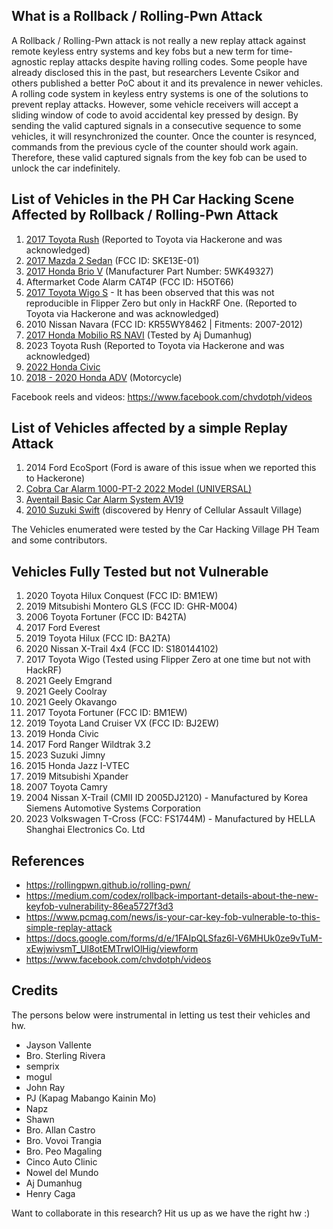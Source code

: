 ## What is a Rollback / Rolling-Pwn Attack

A Rollback / Rolling-Pwn attack is not really a new replay attack against remote keyless entry systems and key fobs but a new term for time-agnostic replay attacks despite having rolling codes. Some people have already disclosed this in the past, but researchers Levente Csikor and others published a better PoC about it and its prevalence in newer vehicles. A rolling code system in keyless entry systems is one of the solutions to prevent replay attacks. However, some vehicle receivers will accept a sliding window of code to avoid accidental key pressed by design. By sending the valid captured signals in a consecutive sequence to some vehicles, it will resynchronized the counter. Once the counter is resynced, commands from the previous cycle of the counter should work again. Therefore, these valid captured signals from the key fob can be used to unlock the car indefinitely.

## List of Vehicles in the PH Car Hacking Scene Affected by Rollback / Rolling-Pwn Attack

1. [2017 Toyota Rush](https://youtube.com/shorts/lYTrSDCGbJs?feature=share) (Reported to Toyota via Hackerone and was acknowledged)
2. [2017 Mazda 2 Sedan](https://youtube.com/shorts/apWLPRXZiHM?feature=share) (FCC ID: SKE13E-01)
3. [2017 Honda Brio V](https://www.youtube.com/shorts/r1GabTsF6UI) (Manufacturer Part Number:	5WK49327)
4. Aftermarket Code Alarm CAT4P (FCC ID: H5OT66)
5. [2017 Toyota Wigo S](https://www.youtube.com/shorts/vL3yjYKuOoU) - It has been observed that this was not reproducible in Flipper Zero but only in HackRF One. (Reported to Toyota via Hackerone and was acknowledged)
6. 2010 Nissan Navara (FCC ID: KR55WY8462 | Fitments: 2007-2012)
7. [2017 Honda Mobilio RS NAVI](https://youtube.com/shorts/u10esbLgJkk) (Tested by Aj Dumanhug)
8. 2023 Toyota Rush (Reported to Toyota via Hackerone and was acknowledged)
9. [2022 Honda Civic](https://www.facebook.com/chvdotph/videos/480673784353597)
10. [2018 - 2020 Honda ADV](https://www.facebook.com/chvdotph/videos/1348622009471804) (Motorcycle)

Facebook reels and videos: https://www.facebook.com/chvdotph/videos

## List of Vehicles affected by a simple Replay Attack
1. 2014 Ford EcoSport (Ford is aware of this issue when we reported this to Hackerone)
2. [Cobra Car Alarm 1000-PT-2 2022 Model (UNIVERSAL)](https://www.lazada.com.ph/products/cobra-car-alarm-1000-pt-2-2022-model-universal-i2477259510-s11351369524.html?spm=a2o4l.tm80167379.5934338580.1.69d2rzqHrzqHaw.69d2rzqHrzqHaw&priceCompare=skuId%3A11351369524%3Bsource%3Alazada-om%3Bsn%3Aea77dd71-2e4f-4124-839b-1150539b843b%3BoriginPrice%3A124900%3BvoucherPrice%3A124900%3Btimestamp%3A1676085341414)
3. [Aventail Basic Car Alarm System AV19](https://www.carsthetics.com/collections/security/products/aventail-basic-car-alarm-system-av19)
4. [2010 Suzuki Swift](https://www.facebook.com/100000559941479/videos/296237223373961/) (discovered by Henry of Cellular Assault Village)

The Vehicles enumerated were tested by the Car Hacking Village PH Team and some contributors.

## Vehicles Fully Tested but not Vulnerable
1. 2020 Toyota Hilux Conquest (FCC ID: BM1EW)
2. 2019 Mitsubishi Montero GLS (FCC ID: GHR-M004)
3. 2006 Toyota Fortuner (FCC ID: B42TA)
4. 2017 Ford Everest 
5. 2019 Toyota Hilux (FCC ID: BA2TA)
6. 2020 Nissan X-Trail 4x4 (FCC ID: S180144102)
7. 2017 Toyota Wigo (Tested using Flipper Zero at one time but not with HackRF)
8. 2021 Geely Emgrand
9. 2021 Geely Coolray
10. 2021 Geely Okavango
11. 2017 Toyota Fortuner (FCC ID: BM1EW)
12. 2019 Toyota Land Cruiser VX (FCC ID: BJ2EW)
13. 2019 Honda Civic 
14. 2017 Ford Ranger Wildtrak 3.2
15. 2023 Suzuki Jimny 
16. 2015 Honda Jazz I-VTEC
17. 2019 Mitsubishi Xpander
18. 2007 Toyota Camry
19. 2004 Nissan X-Trail (CMII ID 2005DJ2120) - Manufactured by Korea Siemens Automotive Systems Corporation
20. 2023 Volkswagen T-Cross (FCC: FS1744M) - Manufactured by  HELLA Shanghai Electronics Co. Ltd


## References
- https://rollingpwn.github.io/rolling-pwn/
- https://medium.com/codex/rollback-important-details-about-the-new-keyfob-vulnerability-86ea5727f3d3
- https://www.pcmag.com/news/is-your-car-key-fob-vulnerable-to-this-simple-replay-attack
- https://docs.google.com/forms/d/e/1FAIpQLSfaz6l-V6MHUk0ze9vTuM-xEwjwivsmT_Ul8otEMTrwlOlHig/viewform
- https://www.facebook.com/chvdotph/videos

## Credits

The persons below were instrumental in letting us test their vehicles and hw.

- Jayson Vallente
- Bro. Sterling Rivera
- semprix
- mogul
- John Ray
- PJ (Kapag Mabango Kainin Mo)
- Napz
- Shawn
- Bro. Allan Castro
- Bro. Vovoi Trangia
- Bro. Peo Magaling
- Cinco Auto Clinic
- Nowel del Mundo
- Aj Dumanhug
- Henry Caga

Want to collaborate in this research? Hit us up as we have the right hw :)
